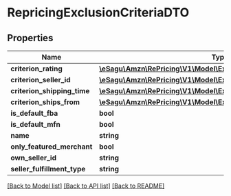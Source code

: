 # RepricingExclusionCriteriaDTO

## Properties
Name | Type | Description | Notes
------------ | ------------- | ------------- | -------------
**criterion_rating** | [**\eSagu\Amzn\RePricing\V1\Model\ExclusionCriterionRatingDTO**](ExclusionCriterionRatingDTO.md) |  | [optional] 
**criterion_seller_id** | [**\eSagu\Amzn\RePricing\V1\Model\ExclusionCriterionSellerIdDTO**](ExclusionCriterionSellerIdDTO.md) |  | [optional] 
**criterion_shipping_time** | [**\eSagu\Amzn\RePricing\V1\Model\ExclusionCriterionShippingTimeDTO**](ExclusionCriterionShippingTimeDTO.md) |  | [optional] 
**criterion_ships_from** | [**\eSagu\Amzn\RePricing\V1\Model\ExclusionCriterionShipsFromDTO**](ExclusionCriterionShipsFromDTO.md) |  | [optional] 
**is_default_fba** | **bool** |  | [optional] 
**is_default_mfn** | **bool** |  | [optional] 
**name** | **string** |  | [optional] 
**only_featured_merchant** | **bool** |  | [optional] 
**own_seller_id** | **string** |  | [optional] 
**seller_fulfillment_type** | **string** |  | [optional] 

[[Back to Model list]](../README.md#documentation-for-models) [[Back to API list]](../README.md#documentation-for-api-endpoints) [[Back to README]](../README.md)


